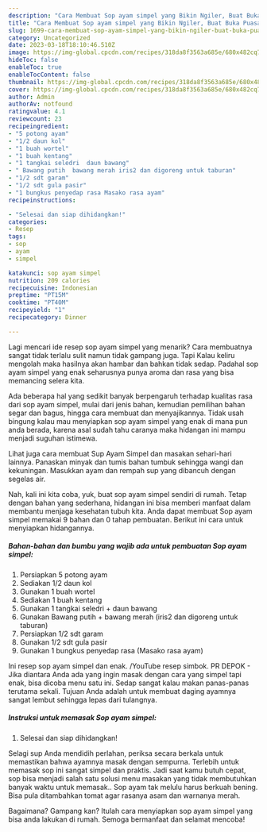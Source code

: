 ```yaml
---
description: "Cara Membuat Sop ayam simpel yang Bikin Ngiler, Buat Buka Puasa Menggugah Selera"
title: "Cara Membuat Sop ayam simpel yang Bikin Ngiler, Buat Buka Puasa Menggugah Selera"
slug: 1699-cara-membuat-sop-ayam-simpel-yang-bikin-ngiler-buat-buka-puasa-menggugah-selera
category: Uncategorized
date: 2023-03-18T18:10:46.510Z
image: https://img-global.cpcdn.com/recipes/318da8f3563a685e/680x482cq70/sop-ayam-simpel-foto-resep-utama.jpg
hideToc: false
enableToc: true
enableTocContent: false
thumbnail: https://img-global.cpcdn.com/recipes/318da8f3563a685e/680x482cq70/sop-ayam-simpel-foto-resep-utama.jpg
cover: https://img-global.cpcdn.com/recipes/318da8f3563a685e/680x482cq70/sop-ayam-simpel-foto-resep-utama.jpg
author: Admin
authorAv: notfound
ratingvalue: 4.1
reviewcount: 23
recipeingredient:
- "5 potong ayam"
- "1/2 daun kol"
- "1 buah wortel"
- "1 buah kentang"
- "1 tangkai seledri  daun bawang"
- " Bawang putih  bawang merah iris2 dan digoreng untuk taburan"
- "1/2 sdt garam"
- "1/2 sdt gula pasir"
- "1 bungkus penyedap rasa Masako rasa ayam"
recipeinstructions:

- "Selesai dan siap dihidangkan!"
categories:
- Resep
tags:
- sop
- ayam
- simpel

katakunci: sop ayam simpel 
nutrition: 209 calories
recipecuisine: Indonesian
preptime: "PT15M"
cooktime: "PT40M"
recipeyield: "1"
recipecategory: Dinner

---
```



Lagi mencari ide resep sop ayam simpel yang menarik? Cara membuatnya sangat tidak terlalu sulit namun tidak gampang juga. Tapi Kalau keliru mengolah maka hasilnya akan hambar dan bahkan tidak sedap. Padahal sop ayam simpel yang enak seharusnya punya aroma dan rasa yang bisa memancing selera kita.


Ada beberapa hal yang sedikit banyak berpengaruh terhadap kualitas rasa dari sop ayam simpel, mulai dari jenis bahan, kemudian pemilihan bahan segar dan bagus, hingga cara membuat dan menyajikannya. Tidak usah bingung kalau mau menyiapkan sop ayam simpel yang enak di mana pun anda berada, karena asal sudah tahu caranya maka hidangan ini mampu menjadi suguhan istimewa.

Lihat juga cara membuat Sup Ayam Simpel dan masakan sehari-hari lainnya. Panaskan minyak dan tumis bahan tumbuk sehingga wangi dan kekuningan. Masukkan ayam dan rempah sup yang dibancuh dengan segelas air.


Nah, kali ini kita coba, yuk, buat sop ayam simpel sendiri di rumah. Tetap dengan bahan yang sederhana, hidangan ini bisa memberi manfaat dalam membantu menjaga kesehatan tubuh kita. Anda dapat membuat Sop ayam simpel memakai 9 bahan dan 0 tahap pembuatan. Berikut ini cara untuk menyiapkan hidangannya.

<!--inarticleads1-->

##### Bahan-bahan dan bumbu yang wajib ada untuk pembuatan Sop ayam simpel:

1. Persiapkan 5 potong ayam
1. Sediakan 1/2 daun kol
1. Gunakan 1 buah wortel
1. Sediakan 1 buah kentang
1. Gunakan 1 tangkai seledri + daun bawang
1. Gunakan  Bawang putih + bawang merah (iris2 dan digoreng untuk taburan)
1. Persiapkan 1/2 sdt garam
1. Gunakan 1/2 sdt gula pasir
1. Gunakan 1 bungkus penyedap rasa (Masako rasa ayam)


Ini resep sop ayam simpel dan enak. /YouTube resep simbok. PR DEPOK - Jika diantara Anda ada yang ingin masak dengan cara yang simpel tapi enak, bisa dicoba menu satu ini. Sedap sangat kalau makan panas-panas terutama sekali. Tujuan Anda adalah untuk membuat daging ayamnya sangat lembut sehingga lepas dari tulangnya. 

<!--inarticleads2-->

##### Instruksi untuk memasak Sop ayam simpel:


1. Selesai dan siap dihidangkan!

Selagi sup Anda mendidih perlahan, periksa secara berkala untuk memastikan bahwa ayamnya masak dengan sempurna. Terlebih untuk memasak sop ini sangat simpel dan praktis. Jadi saat kamu butuh cepat, sop bisa menjadi salah satu solusi menu masakan yang tidak membutuhkan banyak waktu untuk memasak.. Sop ayam tak melulu harus berkuah bening. Bisa pula ditambahkan tomat agar rasanya asam dan warnanya merah. 

Bagaimana? Gampang kan? Itulah cara menyiapkan sop ayam simpel yang bisa anda lakukan di rumah. Semoga bermanfaat dan selamat mencoba!
